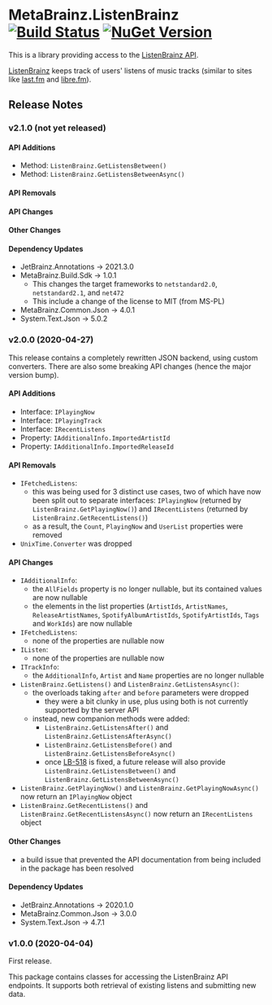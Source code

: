 # MetaBrainz.ListenBrainz [![Build Status][CI-S]][CI-L] [![NuGet Version][NuGet-S]][NuGet-L]

This is a library providing access to the [ListenBrainz API][LB-API].

[ListenBrainz][LB] keeps track of users' listens of music tracks
(similar to sites like [last.fm][LastFM] and [libre.fm][LibreFM]).

## Release Notes

### v2.1.0 (not yet released)

#### API Additions

- Method: `ListenBrainz.GetListensBetween()`
- Method: `ListenBrainz.GetListensBetweenAsync()`

#### API Removals

#### API Changes

#### Other Changes

#### Dependency Updates

- JetBrainz.Annotations → 2021.3.0
- MetaBrainz.Build.Sdk → 1.0.1
  - This changes the target frameworks to `netstandard2.0`, `netstandard2.1`, and
    `net472`
  - This include a change of the license to MIT (from MS-PL)
- MetaBrainz.Common.Json → 4.0.1
- System.Text.Json → 5.0.2

### v2.0.0 (2020-04-27)

This release contains a completely rewritten JSON backend, using custom
converters. There are also some breaking API changes (hence the major
version bump).

#### API Additions

- Interface: `IPlayingNow`
- Interface: `IPlayingTrack`
- Interface: `IRecentListens`
- Property: `IAdditionalInfo.ImportedArtistId`
- Property: `IAdditionalInfo.ImportedReleaseId`

#### API Removals

- `IFetchedListens`:
  - this was being used for 3 distinct use cases, two of which have now
    been split out to separate interfaces: `IPlayingNow` (returned by
    `ListenBrainz.GetPlayingNow()`) and `IRecentListens` (returned by
    `ListenBrainz.GetRecentListens()`)
  - as a result, the `Count`, `PlayingNow` and `UserList` properties
    were removed
- `UnixTime.Converter` was dropped

#### API Changes

- `IAdditionalInfo`:
  - the `AllFields` property is no longer nullable, but its contained
    values are now nullable
  - the elements in the list properties (`ArtistIds`, `ArtistNames`,
    `ReleaseArtistNames`, `SpotifyAlbumArtistIds`, `SpotifyArtistIds`,
    `Tags` and `WorkIds`) are now nullable
- `IFetchedListens`:
  - none of the properties are nullable now
- `IListen`:
  - none of the properties are nullable now
- `ITrackInfo`:
  - the `AdditionalInfo`, `Artist` and `Name` properties are no longer
    nullable
- `ListenBrainz.GetListens()` and `ListenBrainz.GetListensAsync()`:
  - the overloads taking `after` and `before` parameters were dropped
    - they were a bit clunky in use, plus using both is not currently
      supported by the server API
  - instead, new companion methods were added:
    - `ListenBrainz.GetListensAfter()` and
      `ListenBrainz.GetListensAfterAsync()`
    - `ListenBrainz.GetListensBefore()` and
      `ListenBrainz.GetListensBeforeAsync()`
    - once [LB-518][LB-518] is fixed, a future release will also
      provide `ListenBrainz.GetListensBetween()` and
      `ListenBrainz.GetListensBetweenAsync()`
- `ListenBrainz.GetPlayingNow()` and
  `ListenBrainz.GetPlayingNowAsync()` now return an `IPlayingNow`
  object
- `ListenBrainz.GetRecentListens()` and
  `ListenBrainz.GetRecentListensAsync()` now return an
  `IRecentListens` object

#### Other Changes

- a build issue that prevented the API documentation from being
  included in the package has been resolved

#### Dependency Updates

- JetBrainz.Annotations → 2020.1.0
- MetaBrainz.Common.Json → 3.0.0
- System.Text.Json → 4.7.1

### v1.0.0 (2020-04-04)

First release.

This package contains classes for accessing the ListenBrainz API
endpoints. It supports both retrieval of existing listens and
submitting new data.

[CI-S]: https://img.shields.io/appveyor/build/zastai/metabrainz-listenbrainz
[CI-L]: https://ci.appveyor.com/project/Zastai/metabrainz-listenbrainz
[NuGet-S]: https://img.shields.io/nuget/v/MetaBrainz.ListenBrainz
[NuGet-L]: https://img.shields.io/nuget/v/MetaBrainz.ListenBrainz

[LB]: https://listenbrainz.org/
[LB-API]: https://listenbrainz.readthedocs.io/en/latest/dev/api.html
[LastFM]: https://www.last.fm
[LibreFM]: https://libre.fm

[LB-518]: https://tickets.metabrainz.org/browse/LB-518
